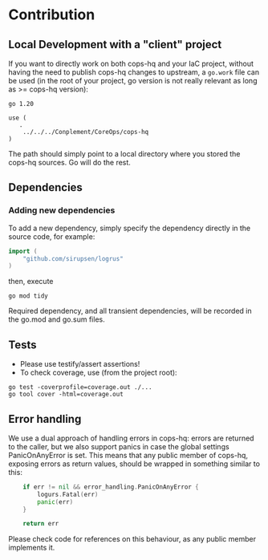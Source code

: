 # Contribution

## Local Development with a "client" project

If you want to directly work on both cops-hq and your IaC project, without having the need to publish cops-hq changes to upstream, 
a `go.work` file can be used (in the root of your project, go version is not really relevant as long as >= cops-hq version):

``` 
go 1.20

use (
   .
    ../../../Conplement/CoreOps/cops-hq
)
```

The path should simply point to a local directory where you stored the cops-hq sources. Go will do the rest.

## Dependencies

### Adding new dependencies

To add a new dependency, simply specify the dependency directly in the source code, for example:

``` go
import (
    "github.com/sirupsen/logrus"
)
```

then, execute

```shell
go mod tidy
```

Required dependency, and all transient dependencies, will be recorded in the go.mod and go.sum files.

## Tests

- Please use testify/assert assertions!
- To check coverage, use (from the project root):

````shell 
go test -coverprofile=coverage.out ./...
go tool cover -html=coverage.out
````

## Error handling

We use a dual approach of handling errors in cops-hq: errors are returned to the caller, but we also support panics 
in case the global settings PanicOnAnyError is set. This means that any public member of cops-hq, exposing errors as 
return values, should be wrapped in something similar to this:

```go
	if err != nil && error_handling.PanicOnAnyError {
		logurs.Fatal(err)
		panic(err)
	}

	return err
```

Please check code for references on this behaviour, as any public member implements it. 